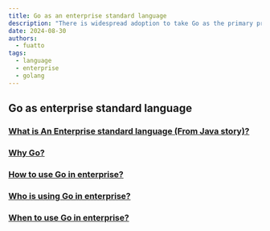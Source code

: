 ```yaml
---
title: Go as an enterprise standard language
description: "There is widespread adoption to take Go as the primary programming language for enterprise-level software development, emphasizing its simplicity, efficiency, and robust standard library. This initiative aims to streamline development processes, improve code maintainability, and leverage Go's strong support for concurrent programming in large-scale enterprise applications."
date: 2024-08-30
authors:
  - fuatto
tags:
  - language
  - enterprise
  - golang
---
```


## Go as enterprise standard language

### [What is An Enterprise standard language (From Java story)?](why-enterprise-chose-java.md)

### [Why Go?](why-go.md)

### [How to use Go in enterprise?](how-to-use-go-in-enterprise.md)

### [Who is using Go in enterprise?](who-using-golang-in-enterprise.md)

### [When to use Go in enterprise?](when-to-use-golang-in-enterprise.md)
